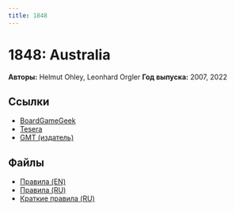 ```yaml
---
title: 1848
---
```


# 1848: Australia

**Авторы:** Helmut Ohley, Leonhard Orgler
**Год выпуска:** 2007, 2022

## Ссылки

* [BoardGameGeek](https://boardgamegeek.com/boardgame/32424/1848-australia)
* [Tesera](https://tesera.ru/game/1848-australia/)
* [GMT (издатель)](https://www.gmtgames.com/p-768-1848-australia.aspx)

## Файлы

* [Правила (EN)](https://gmtwebsiteassets.s3.us-west-2.amazonaws.com/1848/1848-RULES-FINAL.pdf)
* [Правила (RU)](1848-rules-ru-v1.pdf)
* [Краткие правила (RU)](1848-player-aid-ru.pdf)
